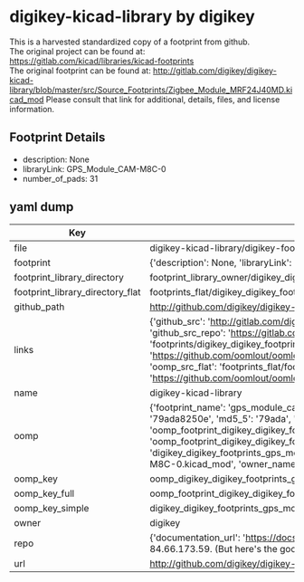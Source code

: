 # digikey-kicad-library by digikey  
This is a harvested standardized copy of a footprint from github.  
The original project can be found at:  
https://gitlab.com/kicad/libraries/kicad-footprints  
The original footprint can be found at:
http://gitlab.com/digikey/digikey-kicad-library/blob/master/src/Source_Footprints/Zigbee_Module_MRF24J40MD.kicad_mod
Please consult that link for additional, details, files, and license information.  
## Footprint Details
* description: None  
* libraryLink: GPS_Module_CAM-M8C-0  
* number_of_pads: 31  
## yaml dump  
| Key | Value |  
| --- | --- |  
| file | digikey-kicad-library/digikey-footprints.pretty/GPS_Module_CAM-M8C-0.kicad_mod |  
| footprint | {'description': None, 'libraryLink': 'GPS_Module_CAM-M8C-0', 'number_of_pads': 31} |  
| footprint_library_directory | footprint_library_owner/digikey_digikey-kicad-library |  
| footprint_library_directory_flat | footprints_flat/digikey_digikey_footprints_gps_module_cam_m8c_0/working |  
| github_path | http://github.com/digikey/digikey-kicad-library/blob/master/digikey-footprints.pretty/GPS_Module_CAM-M8C-0.kicad_mod |  
| links | {'github_src': 'http://gitlab.com/digikey/digikey-kicad-library/blob/master/src/Source_Footprints/Zigbee_Module_MRF24J40MD.kicad_mod', 'github_src_repo': 'https://gitlab.com/kicad/libraries/kicad-footprints', 'oomp_bot': 'footprints/digikey_digikey_footprints_gps_module_cam_m8c_0/working', 'oomp_bot_github': 'https://github.com/oomlout/oomlout_oomp_footprint_bot/tree/main/footprints/digikey_digikey_footprints_gps_module_cam_m8c_0/working', 'oomp_src_flat': 'footprints_flat/footprints_flat/digikey_digikey_footprints_gps_module_cam_m8c_0/working', 'oomp_src_flat_github': 'https://github.com/oomlout/oomlout_oomp_footprint_src/tree/main/footprints_flat/digikey_digikey_footprints_gps_module_cam_m8c_0/working'} |  
| name | digikey-kicad-library |  
| oomp | {'footprint_name': 'gps_module_cam_m8c_0', 'library_name': 'digikey_footprints', 'md5': '79ada8250ec627ff15c3cf763c253858', 'md5_10': '79ada8250e', 'md5_5': '79ada', 'md5_6': '79ada8', 'oomp_key': 'oomp_digikey_digikey_footprints_gps_module_cam_m8c_0', 'oomp_key_extra': 'oomp_footprint_digikey_digikey_footprints_gps_module_cam_m8c_0', 'oomp_key_full': 'oomp_footprint_digikey_digikey_footprints_gps_module_cam_m8c_0_79ada8', 'oomp_key_simple': 'digikey_digikey_footprints_gps_module_cam_m8c_0', 'original_filename': 'digikey-kicad-library/digikey-footprints.pretty/GPS_Module_CAM-M8C-0.kicad_mod', 'owner_name': 'digikey'} |  
| oomp_key | oomp_digikey_digikey_footprints_gps_module_cam_m8c_0 |  
| oomp_key_full | oomp_footprint_digikey_digikey_footprints_gps_module_cam_m8c_0 |  
| oomp_key_simple | digikey_digikey_footprints_gps_module_cam_m8c_0 |  
| owner | digikey |  
| repo | {'documentation_url': 'https://docs.github.com/rest/overview/resources-in-the-rest-api#rate-limiting', 'message': "API rate limit exceeded for 84.66.173.59. (But here's the good news: Authenticated requests get a higher rate limit. Check out the documentation for more details.)"} |  
| url | http://github.com/digikey/digikey-kicad-library |  

